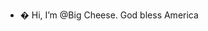 - � Hi, I’m @Big Cheese. God bless America 

<!---
BigisCheese/BigisCheese is a ✨ special ✨ repository because its `README.md` (this file) appears on your GitHub profile.
You can click the Preview link to take a look at your changes.
--->
